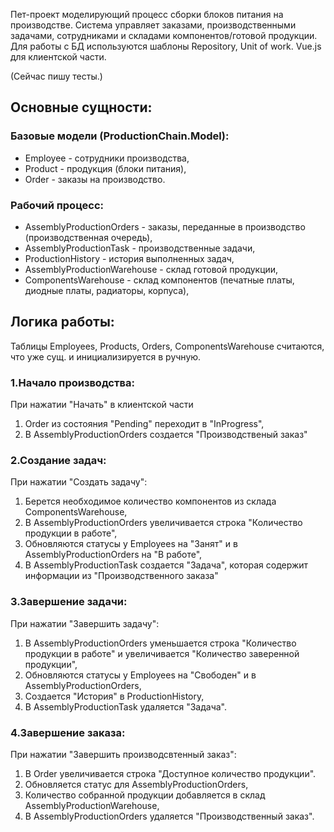 Пет-проект моделирующий процесс сборки блоков питания на производстве. Система управляет заказами, производственными задачами, сотрудниками и складами компонентов/готовой продукции. Для работы с БД используются шаблоны Repository, Unit of work. Vue.js для клиентской части.

(Сейчас пишу тесты.)

## Основные сущности:

### Базовые модели (ProductionChain.Model):

 - Employee - сотрудники производства,
 - Product - продукция (блоки питания),
 - Order - заказы на производство.

### Рабочий процесс:

 - AssemblyProductionOrders - заказы, переданные в производство (производственная очередь),
 - AssemblyProductionTask - производственные задачи,
 - ProductionHistory - история выполненных задач,
 - AssemblyProductionWarehouse - склад готовой продукции,
 - ComponentsWarehouse - склад компонентов (печатные платы, диодные платы, радиаторы, корпуса),

## Логика работы:
Таблицы Employees, Products, Orders, ComponentsWarehouse считаются, что уже сущ. и инициализируется в ручную.

### 1.Начало производства:
При нажатии "Начать" в клиентской части
  1. Order из состояния "Pending" переходит в "InProgress",
  2. В AssemblyProductionOrders создается "Производственый заказ"

### 2.Создание задач:
При нажатии "Создать задачу":   
  1. Берется необходимое количество компонентов из склада ComponentsWarehouse,
  2. В AssemblyProductionOrders увеличивается строка "Количество продукции в работе",
  3. Обновляются статусы у Employees на "Занят" и в AssemblyProductionOrders на "В работе",
  4. В AssemblyProductionTask создается "Задача", которая содержит информации из "Производственного заказа"
     
### 3.Завершение задачи:
При нажатии "Завершить задачу":
  1. В AssemblyProductionOrders уменьшается строка "Количество продукции в работе" и увеличивается "Количество заверенной продукции",
  2. Обновляются статусы у Employees на "Свободен" и в AssemblyProductionOrders,
  3. Создается "История" в ProductionHistory,
  4. В AssemblyProductionTask удаляется "Задача".

### 4.Завершение заказа:
При нажатии "Завершить производсвтенный заказ":
  1. В Order увеличивается строка "Доступное количество продукции".
  2. Обновляется статус для AssemblyProductionOrders,
  3. Количество собранной продукции добавляется в склад AssemblyProductionWarehouse,
  4. В AssemblyProductionOrders удаляется "Производственный заказ".
